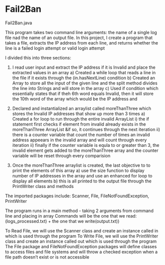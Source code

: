 # Fail2Ban
Fail2Ban.java

This program takes two command line arguments: the name of a single log file nad the name of an output file. In this project, I create a program that takes a file, extracts the IP address from each line, and returns whether the line is a failed login attempt or valid login attempt

I divided this into three sections: 

1) I read user input and extract the IP address if it is Invalid and place the extracted values in an array
    a) Created a while loop that reads a line in the file if it exists through the (in.hasNextLine) condition
    b) Created an Array to store all the input of the given line and the split method divides the line into Strings and will store in the array
    c) Used if condition which essentially states that if theh 6th word equals Invalid, then it will store the 10th word of the array which would be the IP address and 

2) Declared and instantialized an arraylist called moreThanThree which stores the Invalid IP addresses that show up more than 3 times
    a) Created a for loop to run through the entire invalid ArrayList
        i) the if statement first checks if element from invalid already exists in the moreThanThree ArrayList &if so, it continues through the next iteration
        ii) there is a counter variable that count the number of times an invalid address appeears in the invalid array and will count through every iteration
        ii) finally if the counter variable is equla to or greater than 3, the invalid element gets added to the moreThanThree array and the counter variable will be reset through every comparision
        
3) Once the moreThanThree arraylist is created, the last objective to to print the elements of this array
    a) use the size function to display number of IP addresses in the array and use an enhanced for loop to display all elements
    b) this is all printed to the output file through the PrintWriter class and methods
        
The imported packages include: Scanner, File, FileNotFoundException, PrintWriter 

The program runs in a main method - taking 2 arguments from command line and placing in array
Commands will be the one that we read: (logs_processed.txt) + the one that we write(output.txt))

To Read File, we will use the Scanner class and create an instance called in which is used through the program
To Write File, we will use the PrintWriter class and create an instance called out which is used through the program
The File package and FileNotFoundException packages will define classes to access files and file systems and will throw a checked exception when a file path doesn’t exist or is not accessible

